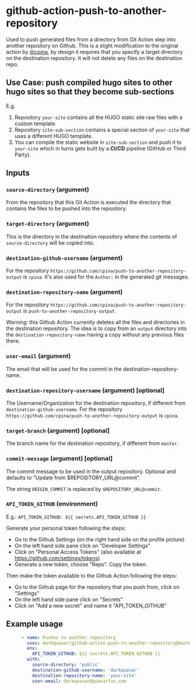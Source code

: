 # github-action-push-to-another-repository

Used to push generated files from a directory from Git Action step into another repository on Github. This is a slight modification to the original action by [@cpina](https://github.com/cpina/github-action-push-to-another-repository), by design it requires that you specify a target directory on the destination repository. It will not delete any files on the destination repo.

## Use Case: push compiled hugo sites to other hugo sites so that they become sub-sections

E.g.
1. Repository `your-site` contains all the HUGO static site raw files with a custom template. 
2. Repository `site-sub-section` contains a special section of `your-site` that uses a different HUGO template. 
3. You can compile the static website in `site-sub-section` and push it to `your-site` which in turns gets built by a **CI/CD** pipeline (GitHub or Third Party).

## Inputs
### `source-directory` (argument)
From the repository that this Git Action is executed the directory that contains the files to be pushed into the repository.

### `target-directory` (argument)
This is the directory in the destination repository where the contents of `source-directory` will be copied into.

### `destination-github-username` (argument)
For the repository `https://github.com/cpina/push-to-another-repository-output` is `cpina`. It's also used for the `Author:` in the generated git messages.

### `destination-repository-name` (argument)
For the repository `https://github.com/cpina/push-to-another-repository-output` is `push-to-another-repository-output`

*Warning:* this Github Action currently deletes all the files and directories in the destination repository. The idea is to copy from an `output` directory into the `destination-repository-name` having a copy without any previous files there.

### `user-email` (argument)
The email that will be used for the commit in the destination-repository-name.

### `destination-repository-username` (argument) [optional]
The Username/Organization for the destination repository, if different from `destination-github-username`. For the repository `https://github.com/cpina/push-to-another-repository-output` is `cpina`.

### `target-branch` (argument) [optional]
The branch name for the destination repository, if different from `master`.

### `commit-message` (argument) [optional]
The commit message to be used in the output repository. Optional and defaults to "Update from $REPOSITORY_URL@commit".

The string `ORIGIN_COMMIT` is replaced by `$REPOSITORY_URL@commit`.

### `API_TOKEN_GITHUB` (environment)
E.g.:
  `API_TOKEN_GITHUB: ${{ secrets.API_TOKEN_GITHUB }}`

Generate your personal token following the steps:
* Go to the Github Settings (on the right hand side on the profile picture)
* On the left hand side pane click on "Developer Settings"
* Click on "Personal Access Tokens" (also available at https://github.com/settings/tokens)
* Generate a new token, choose "Repo". Copy the token.

Then make the token available to the Github Action following the steps:
* Go to the Github page for the repository that you push from, click on "Settings"
* On the left hand side pane click on "Secrets"
* Click on "Add a new secret" and name it "API_TOKEN_GITHUB"

## Example usage
```yaml
      - name: Pushes to another repository
        uses: darkquasar/github-action-push-to-another-repository@master
        env:
          API_TOKEN_GITHUB: ${{ secrets.API_TOKEN_GITHUB }}
        with:
          source-directory: 'public'
          destination-github-username: 'darkquasar'
          destination-repository-name: 'your-site'
          user-email: darkquasar@quasarfun.com
```
